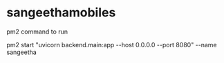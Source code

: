 # sangeethamobiles


pm2 command to run

pm2 start "uvicorn backend.main:app --host 0.0.0.0 --port 8080" --name sangeetha
